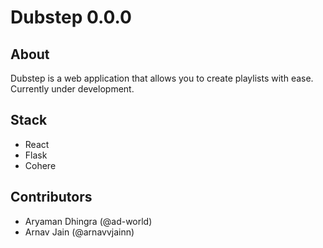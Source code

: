 # Dubstep 0.0.0

## About
Dubstep is a web application that allows you to create playlists with ease. Currently under development.

## Stack
- React
- Flask
- Cohere 

## Contributors
- Aryaman Dhingra (@ad-world)
- Arnav Jain (@arnavvjainn)


